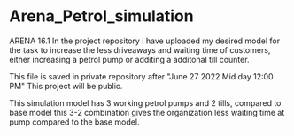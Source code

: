 # Arena_Petrol_simulation
ARENA 16.1
In the project repository i have uploaded my desired model for the task to increase the less driveaways and waiting time of customers, either increasing a petrol pump or additing a additonal till counter.

This file is saved in private repository after "June 27 2022 Mid day 12:00 PM" This project will be public.


This simulation model has 3 working petrol pumps and 2 tills, compared to base model this 3-2 combination gives the organization less waiting time at pump compared to the base model.

